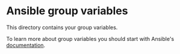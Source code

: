 Ansible group variables 
========

This directory contains your group variables.

To learn more about group variables you should start with Ansible's [documentation](http://docs.ansible.com/playbooks_best_practices.html#group-and-host-variables).
